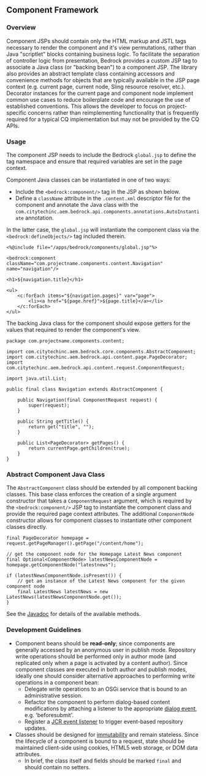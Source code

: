## Component Framework

### Overview

Component JSPs should contain only the HTML markup and JSTL tags necessary to render the component and it's view permutations, rather than Java "scriptlet" blocks containing business logic.  To facilitate the separation of controller logic from presentation, Bedrock provides a custom JSP tag to associate a Java class (or "backing bean") to a component JSP.  The library also provides an abstract template class containing accessors and convenience methods for objects that are typically available in the JSP page context (e.g. current page, current node, Sling resource resolver, etc.).  Decorator instances for the current page and component node implement common use cases to reduce boilerplate code and encourage the use of established conventions.  This allows the developer to focus on project-specific concerns rather than reimplementing functionality that is frequently required for a typical CQ implementation but may not be provided by the CQ APIs.

### Usage

The component JSP needs to include the Bedrock `global.jsp` to define the tag namespace and ensure that required variables are set in the page context.

Component Java classes can be instantiated in one of two ways:

* Include the `<bedrock:component/>` tag in the JSP as shown below.
* Define a `className` attribute in the `.content.xml` descriptor file for the component and annotate the Java class with the `com.citytechinc.aem.bedrock.api.components.annotations.AutoInstantiate` annotation.

In the latter case, the `global.jsp` will instantiate the component class via the `<bedrock:defineObjects/>` tag included therein.

    <%@include file="/apps/bedrock/components/global.jsp"%>

    <bedrock:component className="com.projectname.components.content.Navigation" name="navigation"/>

    <h1>${navigation.title}</h1>

    <ul>
        <c:forEach items="${navigation.pages}" var="page">
            <li><a href="${page.href}">${page.title}</a></li>
        </c:forEach>
    </ul>

The backing Java class for the component should expose getters for the values that required to render the component's view.

    package com.projectname.components.content;

    import com.citytechinc.aem.bedrock.core.components.AbstractComponent;
    import com.citytechinc.aem.bedrock.api.content.page.PageDecorator;
    import com.citytechinc.aem.bedrock.api.content.request.ComponentRequest;

    import java.util.List;

    public final class Navigation extends AbstractComponent {

        public Navigation(final ComponentRequest request) {
            super(request);
        }

        public String getTitle() {
            return get("title", "");
        }

        public List<PageDecorator> getPages() {
            return currentPage.getChildren(true);
        }
    }

### Abstract Component Java Class

The `AbstractComponent` class should be extended by all component backing classes.  This base class enforces the creation of a single argument constructor that takes a `ComponentRequest` argument, which is required by the `<bedrock:component/>` JSP tag to instantiate the component class and provide the required page context attributes.  The additional `ComponentNode` constructor allows for component classes to instantiate other component classes directly.

    final PageDecorator homepage = request.getPageManager().getPage("/content/home");

    // get the component node for the Homepage Latest News component
    final Optional<ComponentNode> latestNewsComponentNode = homepage.getComponentNode("latestnews");

    if (latestNewsComponentNode.isPresent()) {
        // get an instance of the Latest News component for the given component node
        final LatestNews latestNews = new LatestNews(latestNewsComponentNode.get());
    }

See the [Javadoc](http://code.citytechinc.com/bedrock/apidocs/com/citytechinc/aem/bedrock/core/components/AbstractComponent.html) for details of the available methods.

### Development Guidelines

* Component beans should be **read-only**; since components are generally accessed by an anonymous user in publish mode.  Repository write operations should be performed only in author mode (and replicated only when a page is activated by a content author).  Since component classes are executed in both author and publish modes, ideally one should consider alternative approaches to performing write operations in a component bean:
    * Delegate write operations to an OSGi service that is bound to an administrative session.
    * Refactor the component to perform dialog-based content modifications by attaching a listener to the appropriate [dialog event](http://dev.day.com/content/docs/en/cq/current/widgets-api/index.html?class=CQ.Dialog), e.g. 'beforesubmit'.
    * Register a [JCR event listener](http://www.day.com/maven/jsr170/javadocs/jcr-2.0/javax/jcr/observation/ObservationManager.html) to trigger event-based repository updates.
* Classes should be designed for [immutability](http://www.javapractices.com/topic/TopicAction.do?Id=29) and remain stateless.  Since the lifecycle of a component is bound to a request, state should be maintained client-side using cookies, HTML5 web storage, or DOM data attributes.
    * In brief, the class itself and fields should be marked `final` and should contain no setters.